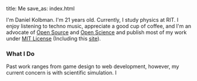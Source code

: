 title: Me
save_as: index.html


I'm Daniel Kolbman. I'm 21 years old. Currently, I study physics at RIT. I enjoy
listening to techno music, appreciate a good cup of coffee, and 
I'm an advocate of [Open Source](http://opensource.org/) and
[Open Science](http://en.wikipedia.org/wiki/Open_science) and publish most of my
work under [MIT License](http://opensource.org/licenses/MIT) (Including this 
[site](https://github.com/dankolbman/dankolbman])).


### What I Do
Past work ranges from game design to web development, however, my current
concern is with scientific simulation. I 



